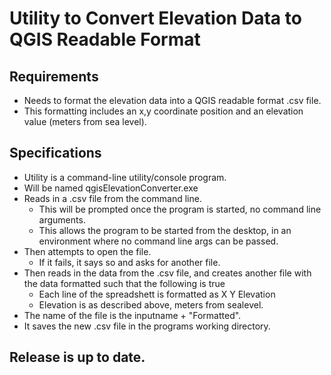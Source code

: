 # Utility to Convert Elevation Data to QGIS Readable Format

## Requirements
* Needs to format the elevation data into a QGIS readable format .csv file. 
* This formatting includes an x,y coordinate position and an elevation value (meters from sea level).
  
## Specifications
* Utility is a command-line utility/console program.
* Will be named qgisElevationConverter.exe
* Reads in a .csv file from the command line.
  * This will be prompted once the program is started, no command line arguments.
  * This allows the program to be started from the desktop, in an environment where no command line args can be passed.
* Then attempts to open the file.
  * If it fails, it says so and asks for another file.
* Then reads in the data from the .csv file, and creates another file with the data formatted such that the following is true
  * Each line of the spreadshett is formatted as X Y Elevation
  * Elevation is as described above, meters from sealevel.
* The name of the file is the inputname + "Formatted".
* It saves the new .csv file in the programs working directory.
 ## Release is up to date.
